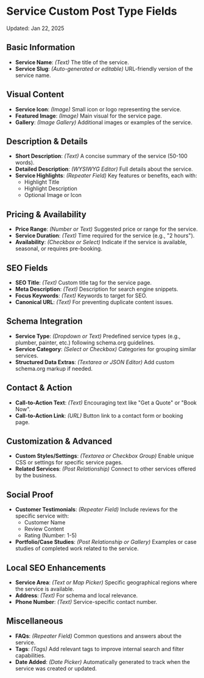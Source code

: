 # Service Custom Post Type Fields

Updated: Jan 22, 2025

## Basic Information
- **Service Name**: *(Text)* The title of the service.
- **Service Slug**: *(Auto-generated or editable)* URL-friendly version of the service name.

## Visual Content
- **Service Icon**: *(Image)* Small icon or logo representing the service.
- **Featured Image**: *(Image)* Main visual for the service page.
- **Gallery**: *(Image Gallery)* Additional images or examples of the service.

## Description & Details
- **Short Description**: *(Text)* A concise summary of the service (50-100 words).
- **Detailed Description**: *(WYSIWYG Editor)* Full details about the service.
- **Service Highlights**: *(Repeater Field)* Key features or benefits, each with:
  - Highlight Title
  - Highlight Description
  - Optional Image or Icon

## Pricing & Availability
- **Price Range**: *(Number or Text)* Suggested price or range for the service.
- **Service Duration**: *(Text)* Time required for the service (e.g., "2 hours").
- **Availability**: *(Checkbox or Select)* Indicate if the service is available, seasonal, or requires pre-booking.

## SEO Fields
- **SEO Title**: *(Text)* Custom title tag for the service page.
- **Meta Description**: *(Text)* Description for search engine snippets.
- **Focus Keywords**: *(Text)* Keywords to target for SEO.
- **Canonical URL**: *(Text)* For preventing duplicate content issues.

## Schema Integration
- **Service Type**: *(Dropdown or Text)* Predefined service types (e.g., plumber, painter, etc.) following schema.org guidelines.
- **Service Category**: *(Select or Checkbox)* Categories for grouping similar services.
- **Structured Data Extras**: *(Textarea or JSON Editor)* Add custom schema.org markup if needed.

## Contact & Action
- **Call-to-Action Text**: *(Text)* Encouraging text like "Get a Quote" or "Book Now".
- **Call-to-Action Link**: *(URL)* Button link to a contact form or booking page.

## Customization & Advanced
- **Custom Styles/Settings**: *(Textarea or Checkbox Group)* Enable unique CSS or settings for specific service pages.
- **Related Services**: *(Post Relationship)* Connect to other services offered by the business.

## Social Proof
- **Customer Testimonials**: *(Repeater Field)* Include reviews for the specific service with:
  - Customer Name
  - Review Content
  - Rating (Number: 1-5)
- **Portfolio/Case Studies**: *(Post Relationship or Gallery)* Examples or case studies of completed work related to the service.

## Local SEO Enhancements
- **Service Area**: *(Text or Map Picker)* Specific geographical regions where the service is available.
- **Address**: *(Text)* For schema and local relevance.
- **Phone Number**: *(Text)* Service-specific contact number.

## Miscellaneous
- **FAQs**: *(Repeater Field)* Common questions and answers about the service.
- **Tags**: *(Tags)* Add relevant tags to improve internal search and filter capabilities.
- **Date Added**: *(Date Picker)* Automatically generated to track when the service was created or updated.